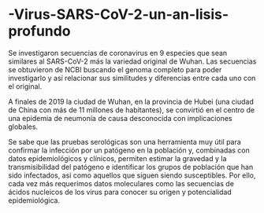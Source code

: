 # -Virus-SARS-CoV-2-un-an-lisis-profundo
 Se investigaron secuencias de coronavirus en 9 especies que sean similares al SARS-CoV-2 más la variedad original de Wuhan. Las secuencias se obtuvieron de NCBI buscando el genoma completo para poder investigarlo y así relacionar sus similitudes y diferencias entre cada uno con el original.

A finales de 2019 la ciudad de Wuhan, en la provincia de Hubei (una ciudad de China con más de 11 millones de habitantes), se convirtió en el centro de una epidemia de neumonía de causa desconocida con implicaciones globales.

Se sabe que las pruebas serológicas son una herramienta muy útil para confirmar la infección por un patógeno en la población y, combinadas con datos epidemiológicos y clínicos, permiten estimar la gravedad y la transmisibilidad del patógeno e identificar los grupos de población que han sido infectados, así como aquellos que siguen siendo susceptibles.  Por ello, cada vez más requerimos datos moleculares como las secuencias de ácidos nucleicos de los virus para conocer su origen y potencialidad epidemiológica.

